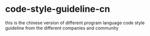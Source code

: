 # code-style-guideline-cn
this is the chinese version of different program language code style guideline from the different companies and community
